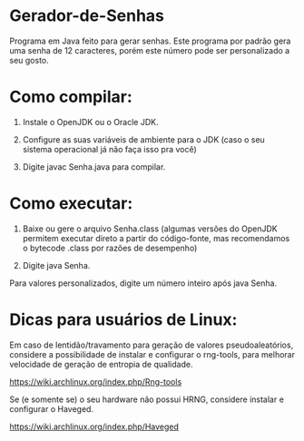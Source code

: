 # Gerador-de-Senhas
Programa em Java feito para gerar senhas.
Este programa por padrão gera uma senha de 12 caracteres, porém este número pode ser personalizado a seu gosto.

<h1>Como compilar: </h1>

1) Instale o OpenJDK ou o Oracle JDK.

2) Configure as suas variáveis de ambiente para o JDK (caso o seu sistema operacional já não faça isso pra você)

3) Digite javac Senha.java para compilar.

<h1>Como executar: </h1>

1) Baixe ou gere o arquivo Senha.class (algumas versões do OpenJDK permitem executar direto a partir do código-fonte, mas recomendamos o bytecode .class por razões de desempenho)

2) Digite java Senha.

Para valores personalizados, digite um número inteiro após java Senha.

<h1>Dicas para usuários de Linux: </h1>

Em caso de lentidão/travamento para geração de valores pseudoaleatórios, considere a possibilidade de instalar e configurar o rng-tools, para melhorar velocidade de geração de entropia de qualidade.

https://wiki.archlinux.org/index.php/Rng-tools

Se (e somente se) o seu hardware não possui HRNG, considere instalar e configurar o Haveged.

https://wiki.archlinux.org/index.php/Haveged
